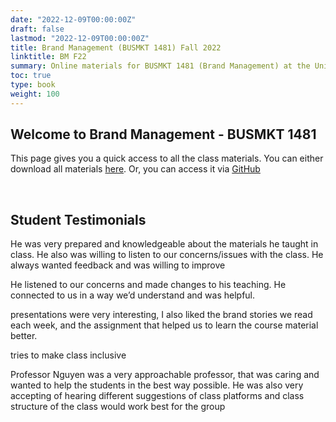 ```yaml
---
date: "2022-12-09T00:00:00Z"
draft: false
lastmod: "2022-12-09T00:00:00Z"
title: Brand Management (BUSMKT 1481) Fall 2022
linktitle: BM F22
summary: Online materials for BUSMKT 1481 (Brand Management) at the University of Pittsburgh in Fall 2022.
toc: true
type: book
weight: 100
---
```


## Welcome to Brand Management - BUSMKT 1481

This page gives you a quick access to all the class materials. You can either download all materials [here](https://github.com/mikenguyen13/brand_F22/archive/refs/heads/main.zip). Or, you can access it via [GitHub](https://github.com/mikenguyen13/brand_F22)


<br>

## Student Testimonials

He was very prepared and knowledgeable about the materials he taught in class. He also was willing to listen to our
concerns/issues with the class. He always wanted feedback and was willing to improve

He listened to our concerns and made changes to his teaching. He connected to us in a way we’d understand and was helpful.

presentations were very interesting, I also liked the brand stories we read each week, and the assignment that helped us to learn the
course material better.

tries to make class inclusive

Professor Nguyen was a very approachable professor, that was caring and wanted to help the students in the best way possible.
He was also very accepting of hearing different suggestions of class platforms and class structure of the class would work best for
the group
